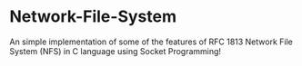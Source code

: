 # Network-File-System
An simple implementation of some of the features of RFC 1813 Network File System (NFS) in C language using Socket Programming!
